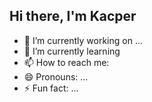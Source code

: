 ## Hi there, I'm Kacper



- 🔭 I’m currently working on ...
- 🌱 I’m currently learning 
- 📫 How to reach me: 
- 😄 Pronouns: ...
- ⚡ Fun fact: ...
